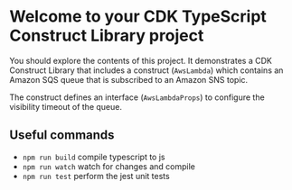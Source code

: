 # Welcome to your CDK TypeScript Construct Library project

You should explore the contents of this project. It demonstrates a CDK Construct Library that includes a construct (`AwsLambda`)
which contains an Amazon SQS queue that is subscribed to an Amazon SNS topic.

The construct defines an interface (`AwsLambdaProps`) to configure the visibility timeout of the queue.

## Useful commands

* `npm run build`   compile typescript to js
* `npm run watch`   watch for changes and compile
* `npm run test`    perform the jest unit tests
